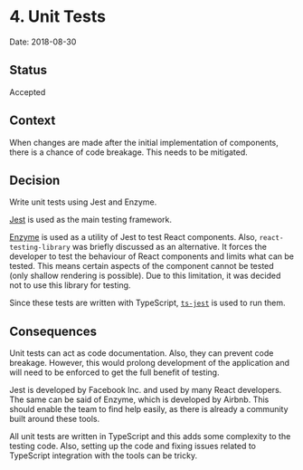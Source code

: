 # 4. Unit Tests

Date: 2018-08-30

## Status

Accepted

## Context

When changes are made after the initial implementation of components, there is a chance of code breakage. This needs to be mitigated.

## Decision

Write unit tests using Jest and Enzyme.

[Jest](https://jestjs.io/) is used as the main testing framework.

[Enzyme](https://airbnb.io/enzyme/) is used as a utility of Jest to test React components. Also, `react-testing-library` was briefly discussed as an alternative. It forces the developer to test the behaviour of React components and limits what can be tested. This means certain aspects of the component cannot be tested (only shallow rendering is possible). Due to this limitation, it was decided not to use this library for testing.

Since these tests are written with TypeScript, [`ts-jest`](https://kulshekhar.github.io/ts-jest/) is used to run them.

## Consequences

Unit tests can act as code documentation. Also, they can prevent code breakage. However, this would prolong development of the application and will need to be enforced to get the full benefit of testing.

Jest is developed by Facebook Inc. and used by many React developers. The same can be said of Enzyme, which is developed by Airbnb. This should enable the team to find help easily, as there is already a community built around these tools.

All unit tests are written in TypeScript and this adds some complexity to the testing code. Also, setting up the code and fixing issues related to TypeScript integration with the tools can be tricky.
